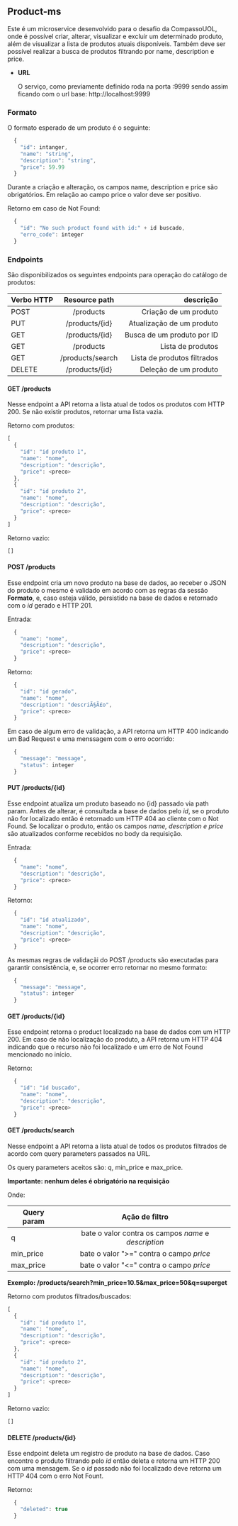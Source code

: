 **Product-ms**
----
  Este é um microservice desenvolvido para o desafio da CompassoUOL, onde é possível criar, alterar, visualizar e excluir um determinado produto, além de visualizar a lista de produtos atuais disponíveis. Também deve ser possível realizar a busca de produtos filtrando por name, description e price.

* **URL**

  O serviço, como previamente definido roda na porta :9999 sendo assim ficando com o url base: 
  http://localhost:9999


### Formato

O formato esperado de um produto é o seguinte:

```javascript
  {
    "id": intanger,
    "name": "string",
    "description": "string",
    "price": 59.99
  }
```
Durante a criação e alteração, os campos name, description e price são obrigatórios. Em relação ao campo price o valor deve ser positivo.

Retorno em caso de Not Found:
```javascript
  {
    "id": "No such product found with id:" + id buscado,
    "erro_code": integer
  }
```


### Endpoints

São disponibilizados os seguintes endpoints para operação do catálogo de produtos:


| Verbo HTTP  |  Resource path    |          descrição           |
|-------------|:-----------------:|------------------------------:|
| POST        |  /products        |   Criação de um produto       |
| PUT         |  /products/{id}   |   Atualização de um produto   |
| GET         |  /products/{id}   |   Busca de um produto por ID  |
| GET         |  /products        |   Lista de produtos           |
| GET         |  /products/search |   Lista de produtos filtrados |
| DELETE      |  /products/{id}   |   Deleção de um produto       |


      
#### GET /products

Nesse endpoint a API retorna a lista atual de todos os produtos com HTTP 200. Se não existir produtos, retornar uma lista vazia.

Retorno com produtos:
```javascript
[
  {
    "id": "id produto 1",
    "name": "nome",
    "description": "descrição",
    "price": <preco>
  },
  {
    "id": "id produto 2",
    "name": "nome",
    "description": "descrição",
    "price": <preco>
  }
]
```

Retorno vazio:
```javascript
[]
```

#### POST /products

Esse endpoint cria um novo produto na base de dados, ao receber o JSON do produto o mesmo é validado em acordo com as regras da sessão **Formato**, e, caso esteja válido, persistido na base de dados e retornado com o *id* gerado e HTTP 201.

Entrada:
```javascript
  {
    "name": "nome",
    "description": "descrição",
    "price": <preco>
  }
```

Retorno:
```javascript
  {
    "id": "id gerado",
    "name": "nome",
    "description": "descriÃ§Ã£o",
    "price": <preco>
  }
```
Em caso de algum erro de validação, a API  retorna um HTTP 400 indicando um Bad Request e uma menssagem com o erro ocorrido:

```javascript
  {
    "message": "message",
    "status": integer
  }
```

#### PUT /products/\{id\}

Esse endpoint atualiza um produto baseado no {id} passado via path param. Antes de alterar, é consultada a base de dados pelo *id*, se o produto não for localizado então é retornado um HTTP 404 ao cliente com o Not Found. Se localizar o produto, então os campos *name, description e price* são atualizados conforme recebidos no body da requisição.

Entrada:
```javascript
  {
    "name": "nome",
    "description": "descrição",
    "price": <preco>
  }
```

Retorno:
```javascript
  {
    "id": "id atualizado",
    "name": "nome",
    "description": "descrição",
    "price": <preco>
  }
```

As mesmas regras de validaçãi do POST /products são executadas para garantir consistência, e, se ocorrer erro retornar no mesmo formato:

```javascript
  {
    "message": "message",
    "status": integer
  }
```


#### GET /products/\{id\}

Esse endpoint retorna o product localizado na base de dados com um HTTP 200. Em caso de não localização do produto, a API retorna um HTTP 404 indicando que o recurso não foi localizado e um erro de Not Found mencionado no início.

Retorno:
```javascript
  {
    "id": "id buscado",
    "name": "nome",
    "description": "descrição",
    "price": <preco>
  }
```

#### GET /products/search

Nesse endpoint a API retorna a lista atual de todos os produtos filtrados de acordo com query parameters passados na URL.

Os query parameters aceitos são: q, min_price e max_price.

**Importante: nenhum deles é obrigatório na requisição**

Onde:

| Query param |  Ação de filtro     
|-------------|:---------------------------------------------------------------:|
| q           |   bate o valor contra os campos *name* e *description*           |
| min_price   |   bate o valor ">=" contra o campo *price*                |
| max_price   |   bate o valor "<=" contra o campo *price*                |

**Exemplo: /products/search?min_price=10.5&max_price=50&q=superget**

Retorno com produtos filtrados/buscados:
```javascript
[
  {
    "id": "id produto 1",
    "name": "nome",
    "description": "descrição",
    "price": <preco>
  },
  {
    "id": "id produto 2",
    "name": "nome",
    "description": "descrição",
    "price": <preco>
  }
]
```

Retorno vazio:
```javascript
[]
```

#### DELETE /products/\{id\}

Esse endpoint deleta um registro de produto na base de dados. Caso encontre o produto filtrando pelo *id* então deleta e retorna um HTTP 200 com uma mensagem. Se o *id* passado não foi localizado deve retorna um HTTP 404 com o erro Not Fount.

Retorno:
```javascript
  {
    "deleted": true
  }
```

